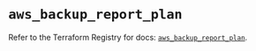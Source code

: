 # `aws_backup_report_plan`

Refer to the Terraform Registry for docs: [`aws_backup_report_plan`](https://registry.terraform.io/providers/hashicorp/aws/5.92.0/docs/resources/backup_report_plan).
